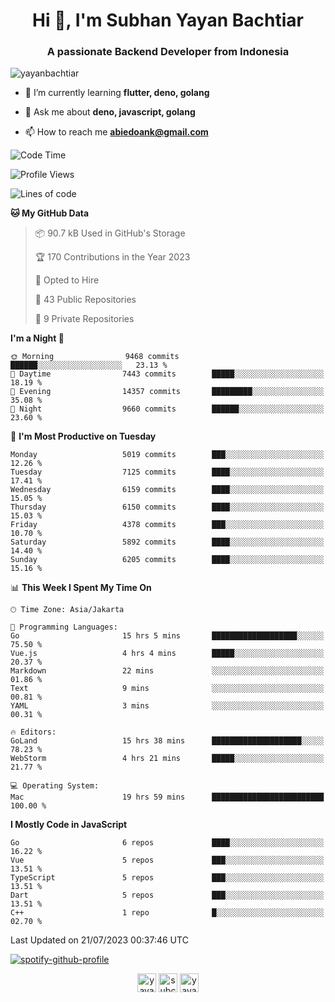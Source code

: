 <h1 align="center">Hi 👋, I'm Subhan Yayan Bachtiar</h1>
<h3 align="center">A passionate Backend Developer from Indonesia</h3>

<p align="left"> <img src="https://komarev.com/ghpvc/?username=yayanbachtiar" alt="yayanbachtiar" /> </p>

- 🌱 I’m currently learning **flutter, deno, golang**

- 💬 Ask me about **deno, javascript, golang**

- 📫 How to reach me **abiedoank@gmail.com**

<!--START_SECTION:waka-->
![Code Time](http://img.shields.io/badge/Code%20Time-5%2C623%20hrs%2036%20mins-blue)

![Profile Views](http://img.shields.io/badge/Profile%20Views-0-blue)

![Lines of code](https://img.shields.io/badge/From%20Hello%20World%20I%27ve%20Written-44.8%20million%20lines%20of%20code-blue)

**🐱 My GitHub Data** 

> 📦 90.7 kB Used in GitHub's Storage 
 > 
> 🏆 170 Contributions in the Year 2023
 > 
> 💼 Opted to Hire
 > 
> 📜 43 Public Repositories 
 > 
> 🔑 9 Private Repositories 
 > 
**I'm a Night 🦉** 

```text
🌞 Morning                9468 commits        ██████░░░░░░░░░░░░░░░░░░░   23.13 % 
🌆 Daytime                7443 commits        █████░░░░░░░░░░░░░░░░░░░░   18.19 % 
🌃 Evening                14357 commits       █████████░░░░░░░░░░░░░░░░   35.08 % 
🌙 Night                  9660 commits        ██████░░░░░░░░░░░░░░░░░░░   23.60 % 
```
📅 **I'm Most Productive on Tuesday** 

```text
Monday                   5019 commits        ███░░░░░░░░░░░░░░░░░░░░░░   12.26 % 
Tuesday                  7125 commits        ████░░░░░░░░░░░░░░░░░░░░░   17.41 % 
Wednesday                6159 commits        ████░░░░░░░░░░░░░░░░░░░░░   15.05 % 
Thursday                 6150 commits        ████░░░░░░░░░░░░░░░░░░░░░   15.03 % 
Friday                   4378 commits        ███░░░░░░░░░░░░░░░░░░░░░░   10.70 % 
Saturday                 5892 commits        ████░░░░░░░░░░░░░░░░░░░░░   14.40 % 
Sunday                   6205 commits        ████░░░░░░░░░░░░░░░░░░░░░   15.16 % 
```


📊 **This Week I Spent My Time On** 

```text
🕑︎ Time Zone: Asia/Jakarta

💬 Programming Languages: 
Go                       15 hrs 5 mins       ███████████████████░░░░░░   75.50 % 
Vue.js                   4 hrs 4 mins        █████░░░░░░░░░░░░░░░░░░░░   20.37 % 
Markdown                 22 mins             ░░░░░░░░░░░░░░░░░░░░░░░░░   01.86 % 
Text                     9 mins              ░░░░░░░░░░░░░░░░░░░░░░░░░   00.81 % 
YAML                     3 mins              ░░░░░░░░░░░░░░░░░░░░░░░░░   00.31 % 

🔥 Editors: 
GoLand                   15 hrs 38 mins      ████████████████████░░░░░   78.23 % 
WebStorm                 4 hrs 21 mins       █████░░░░░░░░░░░░░░░░░░░░   21.77 % 

💻 Operating System: 
Mac                      19 hrs 59 mins      █████████████████████████   100.00 % 
```

**I Mostly Code in JavaScript** 

```text
Go                       6 repos             ████░░░░░░░░░░░░░░░░░░░░░   16.22 % 
Vue                      5 repos             ███░░░░░░░░░░░░░░░░░░░░░░   13.51 % 
TypeScript               5 repos             ███░░░░░░░░░░░░░░░░░░░░░░   13.51 % 
Dart                     5 repos             ███░░░░░░░░░░░░░░░░░░░░░░   13.51 % 
C++                      1 repo              █░░░░░░░░░░░░░░░░░░░░░░░░   02.70 % 
```




 Last Updated on 21/07/2023 00:37:46 UTC
<!--END_SECTION:waka-->

[![spotify-github-profile](https://spotify-github-profile.vercel.app/api/view?uid=31qtu2k4v3mbxp7clcmm6imuqq6e&cover_image=true&theme=default&show_offline=false&bar_color=53b14f&bar_color_cover=true)](https://github.com/kittinan/spotify-github-profile)


<p align="center">
<a href="https://dev.to/yayanbachtiar" target="blank"><img align="center" src="https://cdn.jsdelivr.net/npm/simple-icons@3.0.1/icons/dev-dot-to.svg" alt="yayanbachtiar" height="30" width="30" /></a>
<a href="https://linkedin.com/in/subchanyayanbachtiar" target="blank"><img align="center" src="https://cdn.jsdelivr.net/npm/simple-icons@3.0.1/icons/linkedin.svg" alt="subchanyayanbachtiar" height="30" width="30" /></a>
<a href="https://codesandbox.com/yayanbachtiar" target="blank"><img align="center" src="https://cdn.jsdelivr.net/npm/simple-icons@3.0.1/icons/codesandbox.svg" alt="yayanbachtiar" height="30" width="30" /></a>
</p>
